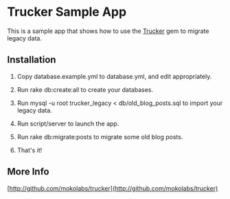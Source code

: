 Trucker Sample App
==================

This is a sample app that shows how to use the [Trucker](http://github.com/mokolabs/trucker) gem to migrate legacy data.


Installation
------------

1. Copy database.example.yml to database.yml, and edit appropriately.

2. Run rake db:create:all to create your databases.

3. Run mysql -u root trucker_legacy < db/old_blog_posts.sql to import your legacy data.

4. Run script/server to launch the app.
 
4. Run rake db:migrate:posts to migrate some old blog posts.

5. That's it!


More Info
---------

[http://github.com/mokolabs/trucker](http://github.com/mokolabs/trucker)

